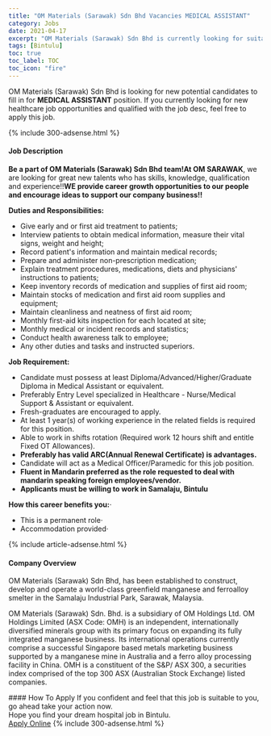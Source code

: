 ```yaml
---
title: "OM Materials (Sarawak) Sdn Bhd Vacancies MEDICAL ASSISTANT" 
category: Jobs 
date: 2021-04-17 
excerpt: "OM Materials (Sarawak) Sdn Bhd is currently looking for suitable person to fill in the MEDICAL ASSISTANT which positioned at Bintulu" 
tags: [Bintulu] 
toc: true 
toc_label: TOC 
toc_icon: "fire" 
--- 
```


<p>OM Materials (Sarawak) Sdn Bhd is looking for new potential candidates to fill in for <b>MEDICAL ASSISTANT</b> position. If you currently looking for new healthcare job opportunities and qualified with the job desc, feel free to apply this job.
</p>{% include 300-adsense.html %} 
<div><div><h4>Job Description</h4></div><div><div><span><div><p><strong>Be a part of OM Materials (Sarawak) Sdn Bhd team!At OM SARAWAK</strong>, we are looking for great new talents who has skills, knowledge, qualification and experience!!<strong>WE provide career growth opportunities to our people and encourage ideas to support our company business!!</strong>&#160;</p><p><strong>Duties and Responsibilities:</strong></p><ul><li>Give early and or first aid treatment to patients;</li><li>Interview patients to obtain medical information, measure their vital signs, weight and height;</li><li>Record patient's information and maintain medical records;</li><li>Prepare and administer non-prescription medication;</li><li>Explain treatment procedures, medications, diets and physicians' instructions to patients;</li><li>Keep inventory records of medication and supplies of first aid room;</li><li>Maintain stocks of medication and first aid room supplies and equipment;</li><li>Maintain cleanliness and neatness of first aid room;</li><li>Monthly first-aid kits inspection for each located at site;</li><li>Monthly medical or incident records and statistics;</li><li>Conduct health awareness talk to employee;</li><li>Any other duties and tasks and instructed superiors.</li></ul><p><strong>Job Requirement:</strong></p><ul><li>Candidate must possess at least Diploma/Advanced/Higher/Graduate Diploma in Medical Assistant or equivalent.</li><li>Preferably Entry Level specialized in Healthcare - Nurse/Medical Support &amp; Assistant or equivalent.</li><li>Fresh-graduates are encouraged to apply.</li><li>At least 1 year(s) of working experience in the related fields is required for this position.</li><li>Able to work in shifts rotation (Required work 12 hours shift and entitle Fixed OT Allowances).</li><li><strong>Preferably has valid ARC(Annual Renewal Certificate) is advantages.</strong></li><li>Candidate will act as a Medical Officer/Paramedic for this job position.</li><li><strong>Fluent in Mandarin preferred as the role requested to deal with mandarin speaking foreign employees/vendor.</strong></li><li><strong>Applicants must be willing to work in Samalaju, Bintulu</strong></li></ul><p><strong>How this career benefits you:</strong>&#183;&#160;&#160;&#160;&#160;&#160;&#160;&#160;&#160;</p><ul><li>This is a permanent role&#183;&#160;&#160;&#160;&#160;&#160;&#160;&#160;&#160;</li><li>Accommodation provided&#183;&#160;&#160;&#160;&#160;&#160;&#160;&#160;&#160;</li></ul></div></span></div></div></div> 
{% include article-adsense.html %} 
<div><div><h4>Company Overview</h4></div><div><div><span><div><p>OM Materials (Sarawak) Sdn Bhd, has been established to construct, develop and operate a world-class greenfield manganese and ferroalloy smelter in the Samalaju Industrial Park, Sarawak, Malaysia.</p><p>OM Materials (Sarawak) Sdn. Bhd. is a subsidiary of OM Holdings Ltd.&#160;OM Holdings Limited (ASX Code: OMH) is an independent, internationally diversified minerals group with its primary focus on expanding its fully integrated manganese business. Its international operations currently comprise a successful Singapore based metals marketing business supported by a manganese mine in Australia and a ferro alloy processing facility in China. OMH is a constituent of the S&amp;P/ ASX 300, a securities index comprised of the top 300 ASX (Australian Stock Exchange) listed companies.</p></div></span></div></div></div> 
#### How To Apply 
If you confident and feel that this job is suitable to you, go ahead take your action now. <br/> 
Hope you find your dream hospital job in Bintulu. <br/> 
<a href="https://www.jobstreet.com.my/en/job/medical-assistant-4537404?jobId=jobstreet-my-job-4537404" class="btn btn--warning" target="_blank" rel="nofollow noopenner">Apply Online</a> 
{% include 300-adsense.html %} 